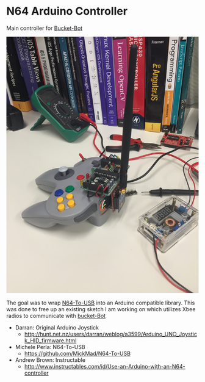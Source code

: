 
# N64 Arduino Controller

Main controller for [Bucket-Bot](https://github.com/RobbyChapman/bucket-bot)

![Alt text](./assets/Controller2.jpeg?raw=true "Optional Title")

The goal was to wrap [N64-To-USB](https://github.com/MickMad/N64-To-USB) into an Arduino compatible library. This was 
done to free up an existing sketch I am working on which utilizes Xbee radios to communicate with 
[bucket-Bot](https://github.com/RobbyChapman/bucket-bot)

* Darran: Original Arduino Joystick
  * http://hunt.net.nz/users/darran/weblog/a3599/Arduino_UNO_Joystick_HID_firmware.html
* Michele Perla: N64-To-USB
  * https://github.com/MickMad/N64-To-USB
* Andrew Brown: Instructable
  * http://www.instructables.com/id/Use-an-Arduino-with-an-N64-controller